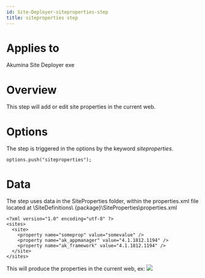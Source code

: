 ```yaml
---
id: Site-Deployer-siteproperties-step
title: siteproperties step
---
```


# Applies to
Akumina Site Deployer exe

# Overview
This step will add or edit site properties in the current web. 

# Options
The step is triggered in the options by the keyword *siteproperties*.

    options.push("siteproperties");

# Data
The step uses data in the SiteProperties folder, within the properties.xml file located at \SiteDefinitions\ {package}\SiteProperties\properties.xml
 
    <?xml version="1.0" encoding="utf-8" ?>
    <sites>    
      <site>
        <property name="someprop" value="somevalue" />
        <property name="ak_appmanager" value="4.1.1812.1194" />
        <property name="ak_framework" value="4.1.1812.1194" />
      </site>
    </sites>
 
This will produce the properties in the current web, ex:
![](https://akuminadownloads.blob.core.windows.net/wiki/training/images/siteproperties/SiteProperties.png)
